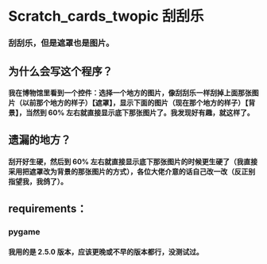 # Scratch_cards_twopic 刮刮乐
### 刮刮乐，但是遮罩也是图片。
## 为什么会写这个程序？
#### 我在博物馆里看到一个控件：选择一个地方的图片，像刮刮乐一样刮掉上面那张图片（以前那个地方的样子）【遮罩】，显示下面的图片（现在那个地方的样子）【背景】，当然到 60% 左右就直接显示底下那张图片了。我发现好有趣，就这样了。
## 遗漏的地方？
#### 刮开好生硬，然后到 60% 左右就直接显示底下那张图片的时候更生硬了（我直接采用把遮罩改为背景的那张图片的方式），各位大佬介意的话自己改一改（反正别指望我，我鸽了）。
## requirements：
### pygame
#### 我用的是 2.5.0 版本，应该更晚或不早的版本都行，没测试过。
